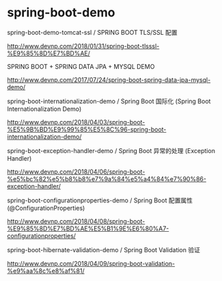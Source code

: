 # spring-boot-demo

spring-boot-demo-tomcat-ssl / SPRING BOOT TLS/SSL 配置 

http://www.devnp.com/2018/01/31/spring-boot-tlsssl-%E9%85%8D%E7%BD%AE/

SPRING BOOT + SPRING DATA JPA + MYSQL DEMO

http://www.devnp.com/2017/07/24/spring-boot-spring-data-jpa-mysql-demo/

spring-boot-internationalization-demo / Spring Boot 国际化 (Spring Boot Internationalization Demo)

http://www.devnp.com/2018/04/03/spring-boot-%E5%9B%BD%E9%99%85%E5%8C%96-spring-boot-internationalization-demo/

spring-boot-exception-handler-demo / Spring Boot 异常的处理 (Exception Handler)

http://www.devnp.com/2018/04/06/spring-boot-%e5%bc%82%e5%b8%b8%e7%9a%84%e5%a4%84%e7%90%86-exception-handler/

spring-boot-configurationproperties-demo / Spring Boot 配置属性 (@ConfigurationProperties)

http://www.devnp.com/2018/04/08/spring-boot-%E9%85%8D%E7%BD%AE%E5%B1%9E%E6%80%A7-configurationproperties/

spring-boot-hibernate-validation-demo / Spring Boot Validation 验证

http://www.devnp.com/2018/04/09/spring-boot-validation-%e9%aa%8c%e8%af%81/